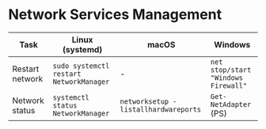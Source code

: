 # Network Services Management

| Task | Linux (systemd) | macOS | Windows |
|------|-----------------|-------|---------|
| Restart network | `sudo systemctl restart NetworkManager` | - | `net stop/start "Windows Firewall"` |
| Network status | `systemctl status NetworkManager` | `networksetup -listallhardwareports` | `Get-NetAdapter` (PS) |
